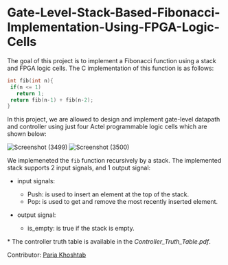 # Gate-Level-Stack-Based-Fibonacci-Implementation-Using-FPGA-Logic-Cells

The goal of this project is to implement a Fibonacci function using a stack and FPGA logic cells. The C implementation of this function is as follows:
 ```C
int fib(int n){
  if(n <= 1) 
    return 1;
  return fib(n-1) + fib(n-2);
}
 ```
 
In this project, we are allowed to design and implement gate-level datapath and controller using just four Actel programmable logic cells which are shown below:


![Screenshot (3499)](https://user-images.githubusercontent.com/69076293/195019408-04ed9e26-534c-4b4d-89bf-059b6b497552.png)
![Screenshot (3500)](https://user-images.githubusercontent.com/69076293/195019289-7aa2e789-451d-46ec-ba90-912d48ecd014.png)


We implemeneted the `fib` function recursively by a stack. The implemented stack supports 2 input signals, and 1 output signal:


* input signals:
  * Push: is used to insert an element at the top of the stack.
  * Pop: is used to get and remove the most recently inserted element.

* output signal:
  * is_empty: is true if the stack is empty.
  
  
  
  
  
\* The controller truth table is available in the *Controller_Truth_Table.pdf*.

Contributor: [Paria Khoshtab](https://github.com/Theparia/)
